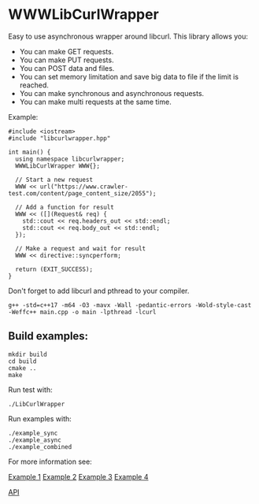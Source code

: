 # WWWLibCurlWrapper

Easy to use asynchronous wrapper around libcurl.
This library allows you:
* You can make GET requests.
* You can make PUT requests.
* You can POST data and files.
* You can set memory limitation and save big data to file if the limit is reached.
* You can make synchronous and asynchronous requests.
* You can make multi requests at the same time.

Example:
```
#include <iostream>
#include "libcurlwrapper.hpp"

int main() {
  using namespace libcurlwrapper;
  WWWLibCurlWrapper WWW{};

  // Start a new request
  WWW << url("https://www.crawler-test.com/content/page_content_size/2055");

  // Add a function for result
  WWW << ([](Request& req) {
    std::cout << req.headers_out << std::endl;
    std::cout << req.body_out << std::endl;
  });
  
  // Make a request and wait for result
  WWW << directive::syncperform;
  
  return (EXIT_SUCCESS);
}
```
Don't forget to add libcurl and pthread to your compiler.
```
g++ -std=c++17 -m64 -O3 -mavx -Wall -pedantic-errors -Wold-style-cast -Weffc++ main.cpp -o main -lpthread -lcurl
```

## Build examples:
```
mkdir build
cd build
cmake ..
make
```

Run test with:
```
./LibCurlWrapper
```

Run examples with:
```
./example_sync
./example_async
./example_combined
```

For more information see:

[Example 1](examples/example_sync.cpp)
[Example 2](examples/example_async.cpp)
[Example 3](examples/example_combined.cpp)
[Example 4](src/test.cpp)

[API](README_API.md)

